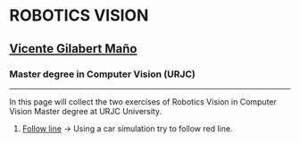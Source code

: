 # ROBOTICS VISION 
## [Vicente Gilabert Maño](https://www.linkedin.com/in/vgilabert/)
### Master degree in Computer Vision (URJC)
---

In this page will collect the two exercises of Robotics Vision in Computer Vision Master degree at URJC University. 

1. [Follow line](Follow_line/Follow_line_index.md) -> Using a car simulation try to follow red line.
